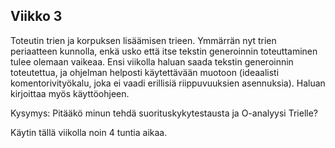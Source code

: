## Viikko 3

Toteutin trien ja korpuksen lisäämisen trieen. Ymmärrän nyt trien periaatteen kunnolla, enkä usko että itse tekstin generoinnin toteuttaminen tulee olemaan vaikeaa. Ensi viikolla haluan saada tekstin generoinnin toteutettua, ja ohjelman helposti käytettävään muotoon (ideaalisti komentorivityökalu, joka ei vaadi erillisiä riippuvuuksien asennuksia). Haluan kirjoittaa myös käyttöohjeen.

Kysymys: Pitääkö minun tehdä suorituskykytestausta ja O-analyysi Trielle?

Käytin tällä viikolla noin 4 tuntia aikaa.